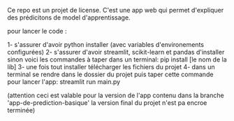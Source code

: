 Ce repo est un projet de license. C'est une app web qui permet d'expliquer des prédicitons de model d'apprentissage.


pour lancer le code :

1- s'assurer d'avoir python installer (avec variables d'environements configurées)
2- s'assurer d'avoir streamlit, scikit-learn et pandas d'installer sinon voici les commandes à taper dans un terminal: pip install [le nom de la lib]
3- une fois tout installer télécharger les fichiers du projet
4- dans un terminal se rendre dans le dossier du projet puis taper cette commande pour lancer l'app: streamlit run main.py

(attention ceci est valable pour la version de l'app contenu dans la branche 'app-de-prediction-basique' la version final du projet n'est pa encroe terminée)
